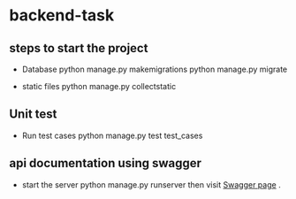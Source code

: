 # backend-task

## steps to start the project
* Database
	python manage.py makemigrations
	python manage.py migrate

* static files
	python manage.py collectstatic

## Unit test
* Run test cases
	python manage.py test test_cases

## api documentation using swagger
* start the server
	python manage.py runserver
	then visit [Swagger page](http://127.0.0.1:8000/swagger)
.
        

